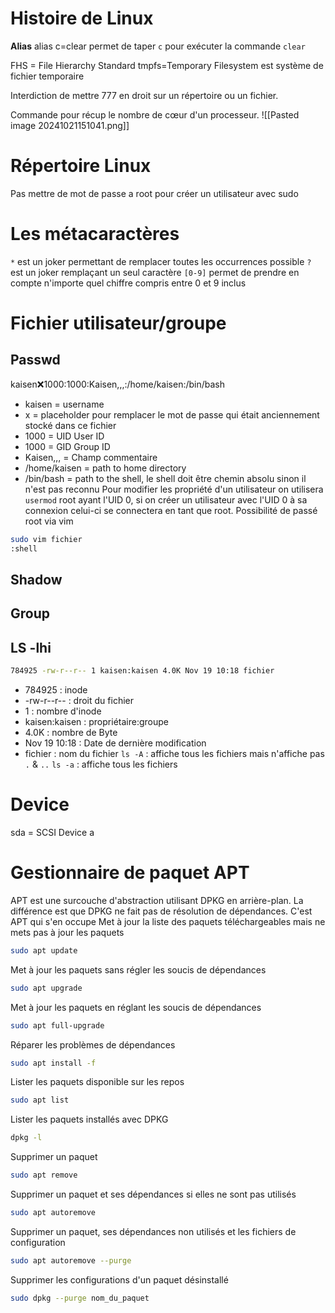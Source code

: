 # Histoire de Linux


**Alias**
alias c=clear permet de taper `c` pour exécuter la commande `clear`

FHS = File Hierarchy Standard
tmpfs=Temporary Filesystem est système de fichier temporaire 

Interdiction de mettre 777 en droit sur un répertoire ou un fichier.

Commande pour récup le nombre de cœur d'un processeur.
![[Pasted image 20241021151041.png]]
# Répertoire Linux




Pas mettre de mot de passe a root pour créer un utilisateur avec sudo
# Les métacaractères
`*` est un joker permettant de remplacer toutes les occurrences possible
`?` est un joker remplaçant un seul caractère
`[0-9]` permet de prendre en compte n'importe quel chiffre compris entre 0 et 9 inclus

# Fichier utilisateur/groupe
## Passwd
kaisen:x:1000:1000:Kaisen,,,:/home/kaisen:/bin/bash
- kaisen = username
- x = placeholder pour remplacer le mot de passe qui était anciennement stocké dans ce fichier
- 1000 = UID User ID
- 1000 = GID Group ID
- Kaisen,,, = Champ commentaire
- /home/kaisen = path to home directory
- /bin/bash = path to the shell, le shell doit être chemin absolu sinon il n'est pas reconnu
Pour modifier les propriété d'un utilisateur on utilisera `usermod`
root ayant l'UID 0, si on créer un utilisateur avec l'UID 0 à sa connexion celui-ci se connectera en tant que root.
Possibilité de passé root via vim
```bash
sudo vim fichier
:shell
```


## Shadow
## Group

## LS -lhi
```bash
784925 -rw-r--r-- 1 kaisen:kaisen 4.0K Nov 19 10:18 fichier
```
- 784925 : inode
- -rw-r--r-- : droit du fichier
- 1 : nombre d'inode
- kaisen:kaisen : propriétaire:groupe
- 4.0K : nombre de Byte
- Nov 19 10:18 : Date de dernière modification
- fichier : nom du fichier
`ls -A` : affiche tous les fichiers mais n'affiche pas `.`  & `..`
`ls -a` : affiche tous les fichiers

# Device
sda = SCSI Device a


# Gestionnaire de paquet APT
APT est une surcouche d'abstraction utilisant DPKG en arrière-plan. La différence est que DPKG ne fait pas de résolution de dépendances. C'est APT qui s'en occupe 
Met à jour la liste des paquets téléchargeables mais ne mets pas à jour les paquets
```bash
sudo apt update
```
Met à jour les paquets sans régler les soucis de dépendances
```bash
sudo apt upgrade
```
Met à jour les paquets en réglant les soucis de dépendances
```bash
sudo apt full-upgrade
```
Réparer les problèmes de dépendances
```bash
sudo apt install -f
```
Lister les paquets disponible sur les repos
```bash
sudo apt list
```
Lister les paquets installés avec DPKG
```bash
dpkg -l
```
Supprimer un paquet
```bash
sudo apt remove
```
Supprimer un paquet et ses dépendances si elles ne sont pas utilisés
```bash
sudo apt autoremove
```
Supprimer un paquet, ses dépendances non utilisés et les fichiers de configuration
```bash
sudo apt autoremove --purge
```
Supprimer les configurations d'un paquet désinstallé
```bash
sudo dpkg --purge nom_du_paquet
```